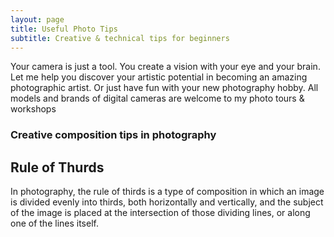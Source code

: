 ```yaml
---
layout: page
title: Useful Photo Tips
subtitle: Creative & technical tips for beginners
---
```


Your camera is just a tool.  You create a vision with your eye and your brain. Let me help you discover your artistic potential 
in becoming an amazing photographic artist. Or just have fun with your new photography hobby.  All models and brands
of  digital cameras are welcome to my photo tours & workshops

### Creative composition tips in photography

## Rule of Thurds
In photography, the rule of thirds is a type of composition in which an image is divided evenly into thirds, both horizontally and vertically, and the subject of the image is placed at the intersection of those dividing lines, or along one of the lines itself.
